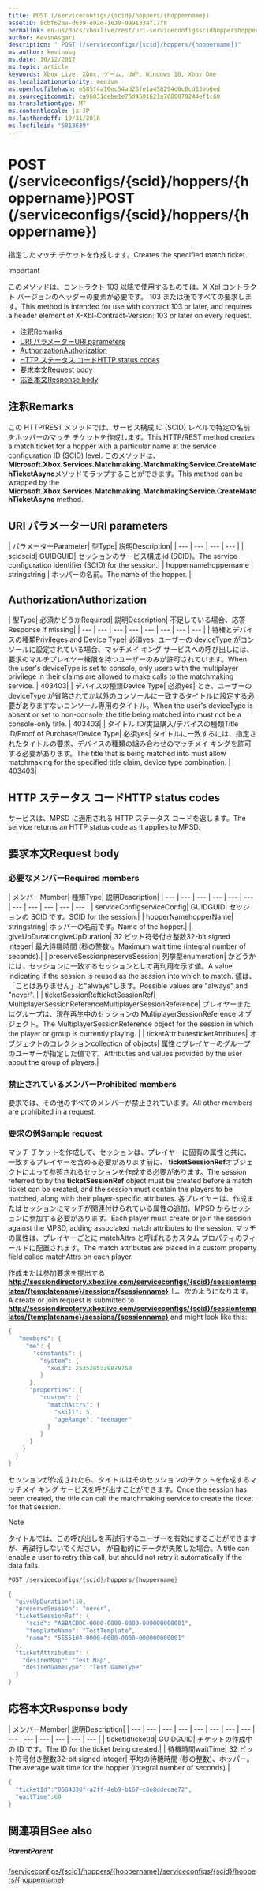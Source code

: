 ```yaml
---
title: POST (/serviceconfigs/{scid}/hoppers/{hoppername})
assetID: 8cbf62aa-d639-e920-1e39-099133af17f8
permalink: en-us/docs/xboxlive/rest/uri-serviceconfigsscidhoppershoppernamepost.html
author: KevinAsgari
description: " POST (/serviceconfigs/{scid}/hoppers/{hoppername})"
ms.author: kevinasg
ms.date: 10/12/2017
ms.topic: article
keywords: Xbox Live, Xbox, ゲーム, UWP, Windows 10, Xbox One
ms.localizationpriority: medium
ms.openlocfilehash: e585f4a16ec54ad23fe1a458294d6c0cd13eb6ed
ms.sourcegitcommit: ca96031debe1e76d4501621a7680079244ef1c60
ms.translationtype: MT
ms.contentlocale: ja-JP
ms.lasthandoff: 10/31/2018
ms.locfileid: "5813639"
---
```

# <a name="post-serviceconfigsscidhoppershoppername"></a><span data-ttu-id="e8354-104">POST (/serviceconfigs/{scid}/hoppers/{hoppername})</span><span class="sxs-lookup"><span data-stu-id="e8354-104">POST (/serviceconfigs/{scid}/hoppers/{hoppername})</span></span>

<span data-ttu-id="e8354-105">指定したマッチ チケットを作成します。</span><span class="sxs-lookup"><span data-stu-id="e8354-105">Creates the specified match ticket.</span></span>

> [!IMPORTANT]
> <span data-ttu-id="e8354-106">このメソッドは、コントラクト 103 以降で使用するものでは、X Xbl コントラクト バージョンのヘッダーの要素が必要です。 103 または後ですべての要求します。</span><span class="sxs-lookup"><span data-stu-id="e8354-106">This method is intended for use with contract 103 or later, and requires a header element of X-Xbl-Contract-Version: 103 or later on every request.</span></span>

  * [<span data-ttu-id="e8354-107">注釈</span><span class="sxs-lookup"><span data-stu-id="e8354-107">Remarks</span></span>](#ID4ET)
  * [<span data-ttu-id="e8354-108">URI パラメーター</span><span class="sxs-lookup"><span data-stu-id="e8354-108">URI parameters</span></span>](#ID4E5)
  * [<span data-ttu-id="e8354-109">Authorization</span><span class="sxs-lookup"><span data-stu-id="e8354-109">Authorization</span></span>](#ID4EJB)
  * [<span data-ttu-id="e8354-110">HTTP ステータス コード</span><span class="sxs-lookup"><span data-stu-id="e8354-110">HTTP status codes</span></span>](#ID4E3C)
  * [<span data-ttu-id="e8354-111">要求本文</span><span class="sxs-lookup"><span data-stu-id="e8354-111">Request body</span></span>](#ID4EFD)
  * [<span data-ttu-id="e8354-112">応答本文</span><span class="sxs-lookup"><span data-stu-id="e8354-112">Response body</span></span>](#ID4E3G)

<a id="ID4ET"></a>


## <a name="remarks"></a><span data-ttu-id="e8354-113">注釈</span><span class="sxs-lookup"><span data-stu-id="e8354-113">Remarks</span></span>

<span data-ttu-id="e8354-114">この HTTP/REST メソッドでは、サービス構成 ID (SCID) レベルで特定の名前をホッパーのマッチ チケットを作成します。</span><span class="sxs-lookup"><span data-stu-id="e8354-114">This HTTP/REST method creates a match ticket for a hopper with a particular name at the service configuration ID (SCID) level.</span></span> <span data-ttu-id="e8354-115">このメソッドは、 **Microsoft.Xbox.Services.Matchmaking.MatchmakingService.CreateMatchTicketAsync**メソッドでラップすることができます。</span><span class="sxs-lookup"><span data-stu-id="e8354-115">This method can be wrapped by the **Microsoft.Xbox.Services.Matchmaking.MatchmakingService.CreateMatchTicketAsync** method.</span></span>  
<a id="ID4E5"></a>


## <a name="uri-parameters"></a><span data-ttu-id="e8354-116">URI パラメーター</span><span class="sxs-lookup"><span data-stu-id="e8354-116">URI parameters</span></span>

| <span data-ttu-id="e8354-117">パラメーター</span><span class="sxs-lookup"><span data-stu-id="e8354-117">Parameter</span></span>| <span data-ttu-id="e8354-118">型</span><span class="sxs-lookup"><span data-stu-id="e8354-118">Type</span></span>| <span data-ttu-id="e8354-119">説明</span><span class="sxs-lookup"><span data-stu-id="e8354-119">Description</span></span>|
| --- | --- | --- | --- |
| <span data-ttu-id="e8354-120">scid</span><span class="sxs-lookup"><span data-stu-id="e8354-120">scid</span></span>| <span data-ttu-id="e8354-121">GUID</span><span class="sxs-lookup"><span data-stu-id="e8354-121">GUID</span></span>| <span data-ttu-id="e8354-122">セッションのサービス構成 id (SCID)。</span><span class="sxs-lookup"><span data-stu-id="e8354-122">The service configuration identifier (SCID) for the session.</span></span>|
| <span data-ttu-id="e8354-123">hoppername</span><span class="sxs-lookup"><span data-stu-id="e8354-123">hoppername</span></span> | <span data-ttu-id="e8354-124">string</span><span class="sxs-lookup"><span data-stu-id="e8354-124">string</span></span> | <span data-ttu-id="e8354-125">ホッパーの名前。</span><span class="sxs-lookup"><span data-stu-id="e8354-125">The name of the hopper.</span></span> |

<a id="ID4EJB"></a>


## <a name="authorization"></a><span data-ttu-id="e8354-126">Authorization</span><span class="sxs-lookup"><span data-stu-id="e8354-126">Authorization</span></span>

| <span data-ttu-id="e8354-127">型</span><span class="sxs-lookup"><span data-stu-id="e8354-127">Type</span></span>| <span data-ttu-id="e8354-128">必須かどうか</span><span class="sxs-lookup"><span data-stu-id="e8354-128">Required</span></span>| <span data-ttu-id="e8354-129">説明</span><span class="sxs-lookup"><span data-stu-id="e8354-129">Description</span></span>| <span data-ttu-id="e8354-130">不足している場合、応答</span><span class="sxs-lookup"><span data-stu-id="e8354-130">Response if missing</span></span>|
| --- | --- | --- | --- | --- | --- | --- | --- |
| <span data-ttu-id="e8354-131">特権とデバイスの種類</span><span class="sxs-lookup"><span data-stu-id="e8354-131">Privileges and Device Type</span></span>| <span data-ttu-id="e8354-132">必須</span><span class="sxs-lookup"><span data-stu-id="e8354-132">yes</span></span>| <span data-ttu-id="e8354-133">ユーザーの deviceType がコンソールに設定されている場合、マッチメイ キング サービスへの呼び出しには、要求のマルチプレイヤー権限を持つユーザーのみが許可されています。</span><span class="sxs-lookup"><span data-stu-id="e8354-133">When the user's deviceType is set to console, only users with the multiplayer privilege in their claims are allowed to make calls to the matchmaking service.</span></span> | <span data-ttu-id="e8354-134">403</span><span class="sxs-lookup"><span data-stu-id="e8354-134">403</span></span>|
| <span data-ttu-id="e8354-135">デバイスの種類</span><span class="sxs-lookup"><span data-stu-id="e8354-135">Device Type</span></span>| <span data-ttu-id="e8354-136">必須</span><span class="sxs-lookup"><span data-stu-id="e8354-136">yes</span></span>| <span data-ttu-id="e8354-137">とき、ユーザーの deviceType が省略されてか以外のコンソールに一致するタイトルに設定する必要がありますないコンソール専用のタイトル。</span><span class="sxs-lookup"><span data-stu-id="e8354-137">When the user's deviceType is absent or set to non-console, the title being matched into must not be a console-only title.</span></span> | <span data-ttu-id="e8354-138">403</span><span class="sxs-lookup"><span data-stu-id="e8354-138">403</span></span>|
| <span data-ttu-id="e8354-139">タイトル ID/実証購入/デバイスの種類</span><span class="sxs-lookup"><span data-stu-id="e8354-139">Title ID/Proof of Purchase/Device Type</span></span>| <span data-ttu-id="e8354-140">必須</span><span class="sxs-lookup"><span data-stu-id="e8354-140">yes</span></span>| <span data-ttu-id="e8354-141">タイトルに一致するには、指定されたタイトルの要求、デバイスの種類の組み合わせのマッチメイ キングを許可する必要があります。</span><span class="sxs-lookup"><span data-stu-id="e8354-141">The title that is being matched into must allow matchmaking for the specified title claim, device type combination.</span></span> | <span data-ttu-id="e8354-142">403</span><span class="sxs-lookup"><span data-stu-id="e8354-142">403</span></span>|

<a id="ID4E3C"></a>


## <a name="http-status-codes"></a><span data-ttu-id="e8354-143">HTTP ステータス コード</span><span class="sxs-lookup"><span data-stu-id="e8354-143">HTTP status codes</span></span>
<span data-ttu-id="e8354-144">サービスは、MPSD に適用される HTTP ステータス コードを返します。</span><span class="sxs-lookup"><span data-stu-id="e8354-144">The service returns an HTTP status code as it applies to MPSD.</span></span>  
<a id="ID4EFD"></a>


## <a name="request-body"></a><span data-ttu-id="e8354-145">要求本文</span><span class="sxs-lookup"><span data-stu-id="e8354-145">Request body</span></span>

<a id="ID4ELD"></a>


### <a name="required-members"></a><span data-ttu-id="e8354-146">必要なメンバー</span><span class="sxs-lookup"><span data-stu-id="e8354-146">Required members</span></span>

| <span data-ttu-id="e8354-147">メンバー</span><span class="sxs-lookup"><span data-stu-id="e8354-147">Member</span></span>| <span data-ttu-id="e8354-148">種類</span><span class="sxs-lookup"><span data-stu-id="e8354-148">Type</span></span>| <span data-ttu-id="e8354-149">説明</span><span class="sxs-lookup"><span data-stu-id="e8354-149">Description</span></span>|
| --- | --- | --- | --- | --- | --- | --- | --- | --- | --- | --- |
| <span data-ttu-id="e8354-150">serviceConfig</span><span class="sxs-lookup"><span data-stu-id="e8354-150">serviceConfig</span></span>| <span data-ttu-id="e8354-151">GUID</span><span class="sxs-lookup"><span data-stu-id="e8354-151">GUID</span></span>| <span data-ttu-id="e8354-152">セッションの SCID です。</span><span class="sxs-lookup"><span data-stu-id="e8354-152">SCID for the session.</span></span>|
| <span data-ttu-id="e8354-153">hopperName</span><span class="sxs-lookup"><span data-stu-id="e8354-153">hopperName</span></span>| <span data-ttu-id="e8354-154">string</span><span class="sxs-lookup"><span data-stu-id="e8354-154">string</span></span>| <span data-ttu-id="e8354-155">ホッパーの名前です。</span><span class="sxs-lookup"><span data-stu-id="e8354-155">Name of the hopper.</span></span>|
| <span data-ttu-id="e8354-156">giveUpDuration</span><span class="sxs-lookup"><span data-stu-id="e8354-156">giveUpDuration</span></span>| <span data-ttu-id="e8354-157">32 ビット符号付き整数</span><span class="sxs-lookup"><span data-stu-id="e8354-157">32-bit signed integer</span></span>| <span data-ttu-id="e8354-158">最大待機時間 (秒の整数)。</span><span class="sxs-lookup"><span data-stu-id="e8354-158">Maximum wait time (integral number of seconds).</span></span>|
| <span data-ttu-id="e8354-159">preserveSession</span><span class="sxs-lookup"><span data-stu-id="e8354-159">preserveSession</span></span>| <span data-ttu-id="e8354-160">列挙型</span><span class="sxs-lookup"><span data-stu-id="e8354-160">enumeration</span></span>| <span data-ttu-id="e8354-161">かどうかには、セッションに一致するセッションとして再利用を示す値。</span><span class="sxs-lookup"><span data-stu-id="e8354-161">A value indicating if the session is reused as the session into which to match.</span></span> <span data-ttu-id="e8354-162">値は、「ことはありません」と"always"します。</span><span class="sxs-lookup"><span data-stu-id="e8354-162">Possible values are "always" and "never".</span></span> |
| <span data-ttu-id="e8354-163">ticketSessionRef</span><span class="sxs-lookup"><span data-stu-id="e8354-163">ticketSessionRef</span></span>| <span data-ttu-id="e8354-164">MultiplayerSessionReference</span><span class="sxs-lookup"><span data-stu-id="e8354-164">MultiplayerSessionReference</span></span>| <span data-ttu-id="e8354-165">プレイヤーまたはグループは、現在再生中のセッションの MultiplayerSessionReference オブジェクト。</span><span class="sxs-lookup"><span data-stu-id="e8354-165">The MultiplayerSessionReference object for the session in which the player or group is currently playing.</span></span> |
| <span data-ttu-id="e8354-166">ticketAttributes</span><span class="sxs-lookup"><span data-stu-id="e8354-166">ticketAttributes</span></span>| <span data-ttu-id="e8354-167">オブジェクトのコレクション</span><span class="sxs-lookup"><span data-stu-id="e8354-167">collection of objects</span></span>| <span data-ttu-id="e8354-168">属性とプレイヤーのグループのユーザーが指定した値です。</span><span class="sxs-lookup"><span data-stu-id="e8354-168">Attributes and values provided by the user about the group of players.</span></span>|

<a id="ID4EXF"></a>


### <a name="prohibited-members"></a><span data-ttu-id="e8354-169">禁止されているメンバー</span><span class="sxs-lookup"><span data-stu-id="e8354-169">Prohibited members</span></span>

<span data-ttu-id="e8354-170">要求では、その他のすべてのメンバーが禁止されています。</span><span class="sxs-lookup"><span data-stu-id="e8354-170">All other members are prohibited in a request.</span></span>

<a id="ID4ECG"></a>


### <a name="sample-request"></a><span data-ttu-id="e8354-171">要求の例</span><span class="sxs-lookup"><span data-stu-id="e8354-171">Sample request</span></span>

<span data-ttu-id="e8354-172">マッチ チケットを作成して、セッションは、プレイヤーに固有の属性と共に、一致するプレイヤーを含める必要があります前に、 **ticketSessionRef**オブジェクトによって参照されるセッションを作成する必要があります。</span><span class="sxs-lookup"><span data-stu-id="e8354-172">The session referred to by the **ticketSessionRef** object must be created before a match ticket can be created, and the session must contain the players to be matched, along with their player-specific attributes.</span></span> <span data-ttu-id="e8354-173">各プレイヤーは、作成またはセッションにマッチが関連付けられている属性の追加、MPSD からセッションに参加する必要があります。</span><span class="sxs-lookup"><span data-stu-id="e8354-173">Each player must create or join the session against the MPSD, adding associated match attributes to the session.</span></span> <span data-ttu-id="e8354-174">マッチの属性は、プレイヤーごとに matchAttrs と呼ばれるカスタム プロパティのフィールドに配置されます。</span><span class="sxs-lookup"><span data-stu-id="e8354-174">The match attributes are placed in a custom property field called matchAttrs on each player.</span></span>

<span data-ttu-id="e8354-175">作成または参加要求を提出する**http://sessiondirectory.xboxlive.com/serviceconfigs/{scid}/sessiontemplates/{templatename}/sessions/{sessionname}** し、次のようになります。</span><span class="sxs-lookup"><span data-stu-id="e8354-175">A create or join request is submitted to **http://sessiondirectory.xboxlive.com/serviceconfigs/{scid}/sessiontemplates/{templatename}/sessions/{sessionname}** and might look like this:</span></span>


```cpp
{
   "members": {
     "me": {
       "constants": {
         "system": {
           "xuid": 2535285330879750
         }
      },
      "properties": {
         "custom": {
           "matchAttrs": {
             "skill": 5,
             "ageRange": "teenager"
           }
         }
      }
    }
  }
}

```


<span data-ttu-id="e8354-176">セッションが作成されたら、タイトルはそのセッションのチケットを作成するマッチメイ キング サービスを呼び出すことができます。</span><span class="sxs-lookup"><span data-stu-id="e8354-176">Once the session has been created, the title can call the matchmaking service to create the ticket for that session.</span></span>


> [!NOTE] 
> <span data-ttu-id="e8354-177">タイトルでは、この呼び出しを再試行するユーザーを有効にすることができますが、再試行しないでください。 が自動的にデータが失敗した場合。</span><span class="sxs-lookup"><span data-stu-id="e8354-177">A title can enable a user to retry this call, but should not retry it automatically if the data fails.</span></span>  



```cpp
POST /serviceconfigs/{scid}/hoppers/{hoppername}

{
  "giveUpDuration":10,
  "preserveSession": "never",
  "ticketSessionRef": {
     "scid": "ABBACDDC-0000-0000-0000-000000000001",  
     "templateName": "TestTemplate",
     "name": "5E55104-0000-0000-0000-000000000001"
  },
  "ticketAttributes": {
    "desiredMap": "Test Map",
    "desiredGameType": "Test GameType"
  }
}

```


<a id="ID4E3G"></a>


## <a name="response-body"></a><span data-ttu-id="e8354-178">応答本文</span><span class="sxs-lookup"><span data-stu-id="e8354-178">Response body</span></span>

| <span data-ttu-id="e8354-179">メンバー</span><span class="sxs-lookup"><span data-stu-id="e8354-179">Member</span></span>| <span data-ttu-id="e8354-180">説明</span><span class="sxs-lookup"><span data-stu-id="e8354-180">Description</span></span>|
| --- | --- | --- | --- | --- | --- | --- | --- | --- | --- | --- | --- | --- | --- |
| <span data-ttu-id="e8354-181">ticketId</span><span class="sxs-lookup"><span data-stu-id="e8354-181">ticketId</span></span>| <span data-ttu-id="e8354-182">GUID</span><span class="sxs-lookup"><span data-stu-id="e8354-182">GUID</span></span>| <span data-ttu-id="e8354-183">チケットの作成中の ID です。</span><span class="sxs-lookup"><span data-stu-id="e8354-183">The ID for the ticket being created.</span></span>|
| <span data-ttu-id="e8354-184">待機時間</span><span class="sxs-lookup"><span data-stu-id="e8354-184">waitTime</span></span>| <span data-ttu-id="e8354-185">32 ビット符号付き整数</span><span class="sxs-lookup"><span data-stu-id="e8354-185">32-bit signed integer</span></span>| <span data-ttu-id="e8354-186">平均の待機時間 (秒の整数)、ホッパー。</span><span class="sxs-lookup"><span data-stu-id="e8354-186">The average wait time for the hopper (integral number of seconds).</span></span>|


```cpp
{
  "ticketId":"0584338f-a2ff-4eb9-b167-c0e8ddecae72",
  "waitTime":60
}

```


<a id="ID4EHAAC"></a>


## <a name="see-also"></a><span data-ttu-id="e8354-187">関連項目</span><span class="sxs-lookup"><span data-stu-id="e8354-187">See also</span></span>

<a id="ID4EJAAC"></a>


##### <a name="parent"></a><span data-ttu-id="e8354-188">Parent</span><span class="sxs-lookup"><span data-stu-id="e8354-188">Parent</span></span>  

[<span data-ttu-id="e8354-189">/serviceconfigs/{scid}/hoppers/{hoppername}</span><span class="sxs-lookup"><span data-stu-id="e8354-189">/serviceconfigs/{scid}/hoppers/{hoppername}</span></span>](uri-serviceconfigsscidhoppershoppername.md)
